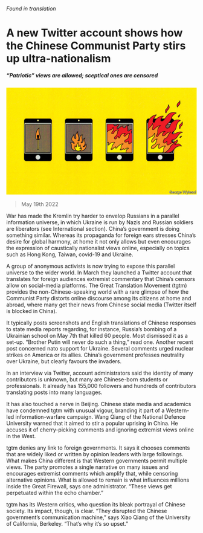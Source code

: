###### Found in translation

# A new Twitter account shows how the Chinese Communist Party stirs up ultra-nationalism 

##### “Patriotic” views are allowed; sceptical ones are censored 

![image](images/20220521_CND001.jpg) 

> May 19th 2022 

War has made the Kremlin try harder to envelop Russians in a parallel information universe, in which Ukraine is run by Nazis and Russian soldiers are liberators (see International section). China’s government is doing something similar. Whereas its propaganda for foreign ears stresses China’s desire for global harmony, at home it not only allows but even encourages the expression of caustically nationalist views online, especially on topics such as Hong Kong, Taiwan, covid-19 and Ukraine. 

A group of anonymous activists is now trying to expose this parallel universe to the wider world. In March they launched a Twitter account that translates for foreign audiences extremist commentary that China’s censors allow on social-media platforms. The Great Translation Movement (tgtm) provides the non-Chinese-speaking world with a rare glimpse of how the Communist Party distorts online discourse among its citizens at home and abroad, where many get their news from Chinese social media (Twitter itself is blocked in China).

It typically posts screenshots and English translations of Chinese responses to state media reports regarding, for instance, Russia’s bombing of a Ukrainian school on May 7th that killed 60 people. Most dismissed it as a set-up. “Brother Putin will never do such a thing,” read one. Another recent post concerned nato support for Ukraine. Several comments urged nuclear strikes on America or its allies. China’s government professes neutrality over Ukraine, but clearly favours the invaders.

In an interview via Twitter, account administrators said the identity of many contributors is unknown, but many are Chinese-born students or professionals. It already has 155,000 followers and hundreds of contributors translating posts into many languages. 

It has also touched a nerve in Beijing. Chinese state media and academics have condemned tgtm with unusual vigour, branding it part of a Western-led information-warfare campaign. Wang Qiang of the National Defence University warned that it aimed to stir a popular uprising in China. He accuses it of cherry-picking comments and ignoring extremist views online in the West. 

tgtm denies any link to foreign governments. It says it chooses comments that are widely liked or written by opinion leaders with large followings. What makes China different is that Western governments permit multiple views. The party promotes a single narrative on many issues and encourages extremist comments which amplify that, while censoring alternative opinions. What is allowed to remain is what influences millions inside the Great Firewall, says one administrator. “These views get perpetuated within the echo chamber.” 

tgtm has its Western critics, who question its bleak portrayal of Chinese society. Its impact, though, is clear. “They disrupted the Chinese government’s communication machine,” says Xiao Qiang of the University of California, Berkeley. “That’s why it’s so upset.”

